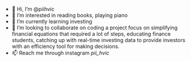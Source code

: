 - 👋 Hi, I’m @piihvic
- 👀 I’m interested in reading books, playing piano
- 🌱 I’m currently learning investing
- 💞️ I’m looking to collaborate on coding a project focus on simplifying financial equations that required a lot of steps, educating finance students, catching up with real-time investing data to provide investors with an efficiency tool for making decisions. 
- 📫 Reach me through instagram _pii_hvic_

<!---
piihvic/piihvic is a ✨ special ✨ repository because its `README.md` (this file) appears on your GitHub profile.
You can click the Preview link to take a look at your changes.
--->
